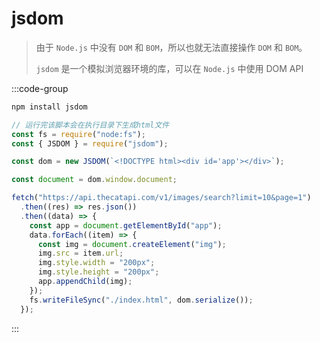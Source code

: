 # jsdom

> 由于 `Node.js` 中没有 `DOM` 和 `BOM`，所以也就无法直接操作 `DOM` 和 `BOM`。
>
>  `jsdom` 是一个模拟浏览器环境的库，可以在 `Node.js` 中使用 DOM API

:::code-group

```sh [安装jsdom]
npm install jsdom
```

```js [小案例]
// 运行完该脚本会在执行目录下生成html文件
const fs = require("node:fs");
const { JSDOM } = require("jsdom");

const dom = new JSDOM(`<!DOCTYPE html><div id='app'></div>`);

const document = dom.window.document;

fetch("https://api.thecatapi.com/v1/images/search?limit=10&page=1")
  .then((res) => res.json())
  .then((data) => {
    const app = document.getElementById("app");
    data.forEach((item) => {
      const img = document.createElement("img");
      img.src = item.url;
      img.style.width = "200px";
      img.style.height = "200px";
      app.appendChild(img);
    });
    fs.writeFileSync("./index.html", dom.serialize());
  });
```

:::